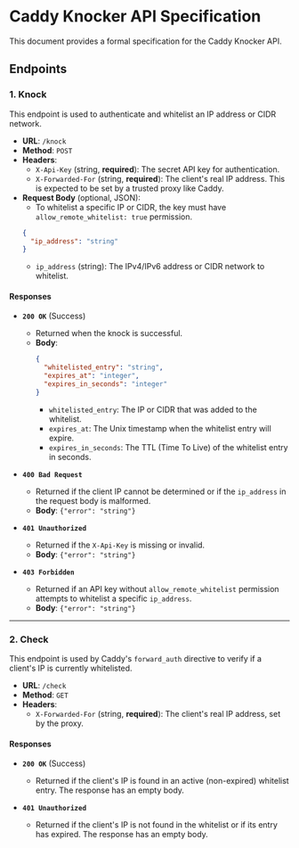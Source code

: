 # Caddy Knocker API Specification

This document provides a formal specification for the Caddy Knocker API.

## Endpoints

### 1. Knock

This endpoint is used to authenticate and whitelist an IP address or CIDR network.

*   **URL**: `/knock`
*   **Method**: `POST`
*   **Headers**:
    *   `X-Api-Key` (string, **required**): The secret API key for authentication.
    *   `X-Forwarded-For` (string, **required**): The client's real IP address. This is expected to be set by a trusted proxy like Caddy.
*   **Request Body** (optional, JSON):
    *   To whitelist a specific IP or CIDR, the key must have `allow_remote_whitelist: true` permission.
    ```json
    {
      "ip_address": "string"
    }
    ```
    *   `ip_address` (string): The IPv4/IPv6 address or CIDR network to whitelist.

#### Responses

*   **`200 OK`** (Success)
    *   Returned when the knock is successful.
    *   **Body**:
        ```json
        {
          "whitelisted_entry": "string",
          "expires_at": "integer",
          "expires_in_seconds": "integer"
        }
        ```
        *   `whitelisted_entry`: The IP or CIDR that was added to the whitelist.
        *   `expires_at`: The Unix timestamp when the whitelist entry will expire.
        *   `expires_in_seconds`: The TTL (Time To Live) of the whitelist entry in seconds.

*   **`400 Bad Request`**
    *   Returned if the client IP cannot be determined or if the `ip_address` in the request body is malformed.
    *   **Body**: `{"error": "string"}`

*   **`401 Unauthorized`**
    *   Returned if the `X-Api-Key` is missing or invalid.
    *   **Body**: `{"error": "string"}`

*   **`403 Forbidden`**
    *   Returned if an API key without `allow_remote_whitelist` permission attempts to whitelist a specific `ip_address`.
    *   **Body**: `{"error": "string"}`

---

### 2. Check

This endpoint is used by Caddy's `forward_auth` directive to verify if a client's IP is currently whitelisted.

*   **URL**: `/check`
*   **Method**: `GET`
*   **Headers**:
    *   `X-Forwarded-For` (string, **required**): The client's real IP address, set by the proxy.

#### Responses

*   **`200 OK`** (Success)
    *   Returned if the client's IP is found in an active (non-expired) whitelist entry. The response has an empty body.

*   **`401 Unauthorized`**
    *   Returned if the client's IP is not found in the whitelist or if its entry has expired. The response has an empty body.